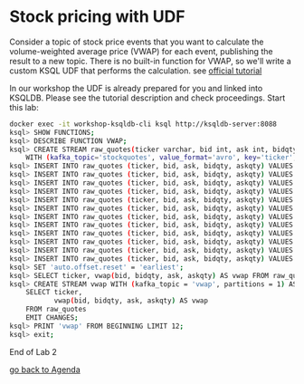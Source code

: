 # Stock pricing with UDF
Consider a topic of stock price events that you want to calculate the volume-weighted average price (VWAP) for each event, publishing the result to a new topic.
There is no built-in function for VWAP, so we'll write a custom KSQL UDF that performs the calculation.
see [official tutorial](https://kafka-tutorials.confluent.io/udf/ksql.html?_ga=2.223343775.583678155.1587977444-275217082.1587977444)

In our workshop the UDF is already prepared for you and linked into KSQLDB. Please see the tutorial description and check proceedings.
Start this lab:
```bash
docker exec -it workshop-ksqldb-cli ksql http://ksqldb-server:8088
ksql> SHOW FUNCTIONS;
ksql> DESCRIBE FUNCTION VWAP;
ksql> CREATE STREAM raw_quotes(ticker varchar, bid int, ask int, bidqty int, askqty int)
    WITH (kafka_topic='stockquotes', value_format='avro', key='ticker', partitions=1);
ksql> INSERT INTO raw_quotes (ticker, bid, ask, bidqty, askqty) VALUES ('ZTEST', 15, 25, 100, 100);
ksql> INSERT INTO raw_quotes (ticker, bid, ask, bidqty, askqty) VALUES ('ZVV',   25, 35, 100, 100);
ksql> INSERT INTO raw_quotes (ticker, bid, ask, bidqty, askqty) VALUES ('ZVZZT', 35, 45, 100, 100);
ksql> INSERT INTO raw_quotes (ticker, bid, ask, bidqty, askqty) VALUES ('ZXZZT', 45, 55, 100, 100);
ksql> INSERT INTO raw_quotes (ticker, bid, ask, bidqty, askqty) VALUES ('ZTEST', 10, 20, 50, 100);
ksql> INSERT INTO raw_quotes (ticker, bid, ask, bidqty, askqty) VALUES ('ZVV',   30, 40, 100, 50);
ksql> INSERT INTO raw_quotes (ticker, bid, ask, bidqty, askqty) VALUES ('ZVZZT', 30, 40, 50, 100);
ksql> INSERT INTO raw_quotes (ticker, bid, ask, bidqty, askqty) VALUES ('ZXZZT', 50, 60, 100, 50);
ksql> INSERT INTO raw_quotes (ticker, bid, ask, bidqty, askqty) VALUES ('ZTEST', 15, 20, 100, 100);
ksql> INSERT INTO raw_quotes (ticker, bid, ask, bidqty, askqty) VALUES ('ZVV',   25, 35, 100, 100);
ksql> INSERT INTO raw_quotes (ticker, bid, ask, bidqty, askqty) VALUES ('ZVZZT', 35, 45, 100, 100);
ksql> INSERT INTO raw_quotes (ticker, bid, ask, bidqty, askqty) VALUES ('ZXZZT', 45, 55, 100, 100);
ksql> SET 'auto.offset.reset' = 'earliest';
ksql> SELECT ticker, vwap(bid, bidqty, ask, askqty) AS vwap FROM raw_quotes EMIT CHANGES LIMIT 12;
ksql> CREATE STREAM vwap WITH (kafka_topic = 'vwap', partitions = 1) AS
    SELECT ticker,
           vwap(bid, bidqty, ask, askqty) AS vwap
    FROM raw_quotes
    EMIT CHANGES;
ksql> PRINT 'vwap' FROM BEGINNING LIMIT 12;
ksql> exit;
```

End of Lab 2

[go back to Agenda](https://github.com/ora0600/confluent-ksqldb-hands-on-workshop/blob/master/README.md#hands-on-agenda-and-labs)
